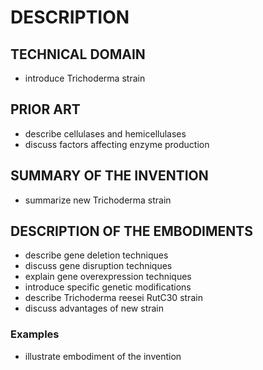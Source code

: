 # DESCRIPTION

## TECHNICAL DOMAIN

- introduce Trichoderma strain

## PRIOR ART

- describe cellulases and hemicellulases
- discuss factors affecting enzyme production

## SUMMARY OF THE INVENTION

- summarize new Trichoderma strain

## DESCRIPTION OF THE EMBODIMENTS

- describe gene deletion techniques
- discuss gene disruption techniques
- explain gene overexpression techniques
- introduce specific genetic modifications
- describe Trichoderma reesei RutC30 strain
- discuss advantages of new strain

### Examples

- illustrate embodiment of the invention

